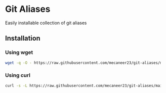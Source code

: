 # Git Aliases

Easily installable collection of git aliases

## Installation

### Using wget

```bash
wget -q -O - https://raw.githubusercontent.com/mecaneer23/git-aliases/main/aliases.sh | bash
```

### Using curl

```bash
curl -s -L https://raw.githubusercontent.com/mecaneer23/git-aliases/main/aliases.sh | bash
```
